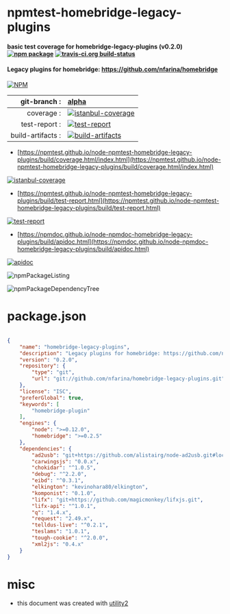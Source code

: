 # npmtest-homebridge-legacy-plugins

#### basic test coverage for  homebridge-legacy-plugins (v0.2.0)  [![npm package](https://img.shields.io/npm/v/npmtest-homebridge-legacy-plugins.svg?style=flat-square)](https://www.npmjs.org/package/npmtest-homebridge-legacy-plugins) [![travis-ci.org build-status](https://api.travis-ci.org/npmtest/node-npmtest-homebridge-legacy-plugins.svg)](https://travis-ci.org/npmtest/node-npmtest-homebridge-legacy-plugins)

#### Legacy plugins for homebridge: https://github.com/nfarina/homebridge

[![NPM](https://nodei.co/npm/homebridge-legacy-plugins.png?downloads=true&downloadRank=true&stars=true)](https://www.npmjs.com/package/homebridge-legacy-plugins)

| git-branch : | [alpha](https://github.com/npmtest/node-npmtest-homebridge-legacy-plugins/tree/alpha)|
|--:|:--|
| coverage : | [![istanbul-coverage](https://npmtest.github.io/node-npmtest-homebridge-legacy-plugins/build/coverage.badge.svg)](https://npmtest.github.io/node-npmtest-homebridge-legacy-plugins/build/coverage.html/index.html)|
| test-report : | [![test-report](https://npmtest.github.io/node-npmtest-homebridge-legacy-plugins/build/test-report.badge.svg)](https://npmtest.github.io/node-npmtest-homebridge-legacy-plugins/build/test-report.html)|
| build-artifacts : | [![build-artifacts](https://npmtest.github.io/node-npmtest-homebridge-legacy-plugins/glyphicons_144_folder_open.png)](https://github.com/npmtest/node-npmtest-homebridge-legacy-plugins/tree/gh-pages/build)|

- [https://npmtest.github.io/node-npmtest-homebridge-legacy-plugins/build/coverage.html/index.html](https://npmtest.github.io/node-npmtest-homebridge-legacy-plugins/build/coverage.html/index.html)

[![istanbul-coverage](https://npmtest.github.io/node-npmtest-homebridge-legacy-plugins/build/screenCapture.buildCi.browser.%252Ftmp%252Fbuild%252Fcoverage.lib.html.png)](https://npmtest.github.io/node-npmtest-homebridge-legacy-plugins/build/coverage.html/index.html)

- [https://npmtest.github.io/node-npmtest-homebridge-legacy-plugins/build/test-report.html](https://npmtest.github.io/node-npmtest-homebridge-legacy-plugins/build/test-report.html)

[![test-report](https://npmtest.github.io/node-npmtest-homebridge-legacy-plugins/build/screenCapture.buildCi.browser.%252Ftmp%252Fbuild%252Ftest-report.html.png)](https://npmtest.github.io/node-npmtest-homebridge-legacy-plugins/build/test-report.html)

- [https://npmdoc.github.io/node-npmdoc-homebridge-legacy-plugins/build/apidoc.html](https://npmdoc.github.io/node-npmdoc-homebridge-legacy-plugins/build/apidoc.html)

[![apidoc](https://npmdoc.github.io/node-npmdoc-homebridge-legacy-plugins/build/screenCapture.buildCi.browser.%252Ftmp%252Fbuild%252Fapidoc.html.png)](https://npmdoc.github.io/node-npmdoc-homebridge-legacy-plugins/build/apidoc.html)

![npmPackageListing](https://npmtest.github.io/node-npmtest-homebridge-legacy-plugins/build/screenCapture.npmPackageListing.svg)

![npmPackageDependencyTree](https://npmtest.github.io/node-npmtest-homebridge-legacy-plugins/build/screenCapture.npmPackageDependencyTree.svg)



# package.json

```json

{
    "name": "homebridge-legacy-plugins",
    "description": "Legacy plugins for homebridge: https://github.com/nfarina/homebridge",
    "version": "0.2.0",
    "repository": {
        "type": "git",
        "url": "git://github.com/nfarina/homebridge-legacy-plugins.git"
    },
    "license": "ISC",
    "preferGlobal": true,
    "keywords": [
        "homebridge-plugin"
    ],
    "engines": {
        "node": ">=0.12.0",
        "homebridge": ">=0.2.5"
    },
    "dependencies": {
        "ad2usb": "git+https://github.com/alistairg/node-ad2usb.git#local",
        "carwingsjs": "0.0.x",
        "chokidar": "^1.0.5",
        "debug": "^2.2.0",
        "eibd": "^0.3.1",
        "elkington": "kevinohara80/elkington",
        "komponist": "0.1.0",
        "lifx": "git+https://github.com/magicmonkey/lifxjs.git",
        "lifx-api": "^1.0.1",
        "q": "1.4.x",
        "request": "2.49.x",
        "telldus-live": "^0.2.1",
        "teslams": "1.0.1",
        "tough-cookie": "^2.0.0",
        "xml2js": "0.4.x"
    }
}
```



# misc
- this document was created with [utility2](https://github.com/kaizhu256/node-utility2)
